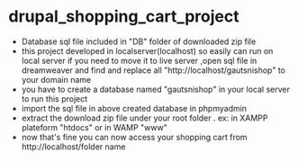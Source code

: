 drupal_shopping_cart_project
============================

- Database sql file included in "DB" folder of downloaded zip file
- this project developed in localserver(localhost) so easily can run on local server
if you need to move it to live server ,open sql file in dreamweaver and find and replace all "http://localhost/gautsnishop" to your domain name 
- you have to create a database named "gautsnishop" in your local server to run this project
- import the sql file in above created database in phpmyadmin 
- extract the download zip file under your root folder .
ex: in XAMPP plateform "htdocs" or in WAMP "www"
- now that's fine you can now access your shopping cart from http://localhost/folder name